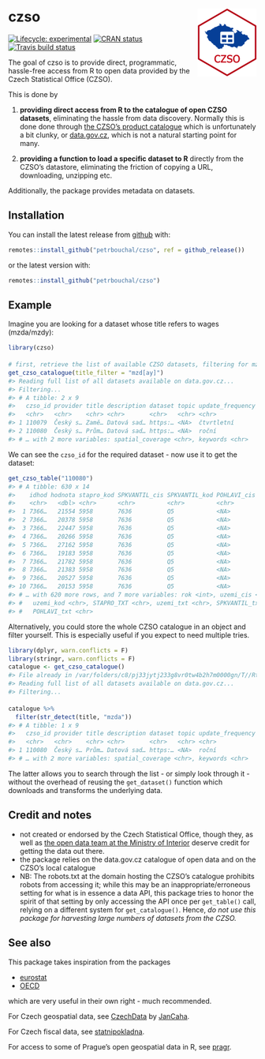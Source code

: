 
<!-- README.md is generated from README.Rmd. Please edit that file -->

# czso <img src='man/figures/logo.png' align="right" height="138" />

<!-- badges: start -->

[![Lifecycle:
experimental](https://img.shields.io/badge/lifecycle-experimental-orange.svg)](https://www.tidyverse.org/lifecycle/#experimental)
[![CRAN
status](https://www.r-pkg.org/badges/version/czso)](https://CRAN.R-project.org/package=czso)
[![Travis build
status](https://travis-ci.org/petrbouchal/czso.svg?branch=master)](https://travis-ci.org/petrbouchal/czso)
<!-- badges: end -->

The goal of czso is to provide direct, programmatic, hassle-free access
from R to open data provided by the Czech Statistical Office (CZSO).

This is done by

1.  **providing direct access from R to the catalogue of open CZSO
    datasets**, eliminating the hassle from data discovery. Normally
    this is done done through [the CZSO’s product
    catalogue](https://www.czso.cz/csu/czso/otevrena-data-v-katalogu-produktu-csu)
    which is unfortunately a bit clunky, or
    [data.gov.cz](https://data.gov.cz), which is not a natural starting
    point for many.

2.  **providing a function to load a specific dataset to R** directly
    from the CZSO’s datastore, eliminating the friction of copying a
    URL, downloading, unzipping etc.

Additionally, the package provides metadata on datasets.

## Installation

You can install the latest release from
[github](https://github.com/petrbouchal/czso) with:

``` r
remotes::install_github("petrbouchal/czso", ref = github_release())
```

or the latest version with:

``` r
remotes::install_github("petrbouchal/czso")
```

## Example

Imagine you are looking for a dataset whose title refers to wages
(mzda/mzdy):

``` r
library(czso)

# first, retrieve the list of available CZSO datasets, filtering for mzda/mzdy
get_czso_catalogue(title_filter = "mzd[ay]")
#> Reading full list of all datasets available on data.gov.cz...
#> Filtering...
#> # A tibble: 2 x 9
#>   czso_id provider title description dataset topic update_frequency
#>   <chr>   <chr>    <chr> <chr>       <chr>   <chr> <chr>           
#> 1 110079  Český s… Zamě… Datová sad… https:… <NA>  čtvrtletní      
#> 2 110080  Český s… Prům… Datová sad… https:… <NA>  roční           
#> # … with 2 more variables: spatial_coverage <chr>, keywords <chr>
```

We can see the `czso_id` for the required dataset - now use it to get
the dataset:

``` r
get_czso_table("110080")
#> # A tibble: 630 x 14
#>    idhod hodnota stapro_kod SPKVANTIL_cis SPKVANTIL_kod POHLAVI_cis POHLAVI_kod
#>    <chr>   <dbl> <chr>      <chr>         <chr>         <chr>       <chr>      
#>  1 7366…   21554 5958       7636          Q5            <NA>        <NA>       
#>  2 7366…   20378 5958       7636          Q5            <NA>        <NA>       
#>  3 7366…   22447 5958       7636          Q5            <NA>        <NA>       
#>  4 7366…   20266 5958       7636          Q5            <NA>        <NA>       
#>  5 7366…   27162 5958       7636          Q5            <NA>        <NA>       
#>  6 7366…   19183 5958       7636          Q5            <NA>        <NA>       
#>  7 7366…   21782 5958       7636          Q5            <NA>        <NA>       
#>  8 7366…   21383 5958       7636          Q5            <NA>        <NA>       
#>  9 7366…   20527 5958       7636          Q5            <NA>        <NA>       
#> 10 7366…   20153 5958       7636          Q5            <NA>        <NA>       
#> # … with 620 more rows, and 7 more variables: rok <int>, uzemi_cis <chr>,
#> #   uzemi_kod <chr>, STAPRO_TXT <chr>, uzemi_txt <chr>, SPKVANTIL_txt <chr>,
#> #   POHLAVI_txt <chr>
```

Alternatively, you could store the whole CZSO catalogue in an object and
filter yourself. This is especially useful if you expect to need
multiple tries.

``` r
library(dplyr, warn.conflicts = F)
library(stringr, warn.conflicts = F)
catalogue <- get_czso_catalogue()
#> File already in /var/folders/c8/pj33jytj233g8vr0tw4b2h7m0000gn/T//RtmpypkVs8/czso, not downloading. Set `force_redownload` to TRUE if needed.
#> Reading full list of all datasets available on data.gov.cz...
#> Filtering...

catalogue %>% 
  filter(str_detect(title, "mzda"))
#> # A tibble: 1 x 9
#>   czso_id provider title description dataset topic update_frequency
#>   <chr>   <chr>    <chr> <chr>       <chr>   <chr> <chr>           
#> 1 110080  Český s… Prům… Datová sad… https:… <NA>  roční           
#> # … with 2 more variables: spatial_coverage <chr>, keywords <chr>
```

The latter allows you to search through the list - or simply look
through it - without the overhead of reusing the `get_dataset()`
function which downloads and transforms the underlying data.

## Credit and notes

  - not created or endorsed by the Czech Statistical Office, though
    they, as well as [the open data team at the Ministry of
    Interior](https://data.gov.cz/) deserve credit for getting the data
    out there.
  - the package relies on the data.gov.cz catalogue of open data and on
    the CZSO’s local catalogue
  - NB: The robots.txt at the domain hosting the CZSO’s catalogue
    prohibits robots from accessing it; while this may be an
    inappropriate/erroneous setting for what is in essence a data API,
    this package tries to honor the spirit of that setting by only
    accessing the API once per `get_table()` call, relying on a
    different system for `get_catalogue()`. Hence, *do not use this
    package for harvesting large numbers of datasets from the CZSO.*

## See also

This package takes inspiration from the packages

  - [eurostat](https://github.com/rOpenGov/eurostat/)
  - [OECD](https://github.com/expersso/OECD)

which are very useful in their own right - much recommended.

For Czech geospatial data, see
[CzechData](https://github.com/JanCaha/CzechData/) by
[JanCaha](https://github.com/JanCaha/).

For Czech fiscal data, see
[statnipokladna](https://github.com/petrbouchal/statnipokladna).

For access to some of Prague’s open geospatial data in R, see
[pragr](https://github.com/petrbouchal/pragr).
